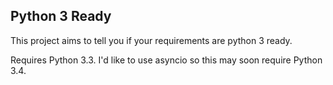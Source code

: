 Python 3 Ready
--------------

This project aims to tell you if your requirements are python 3 ready.

Requires Python 3.3.  I'd like to use asyncio so this may soon require Python 3.4.
